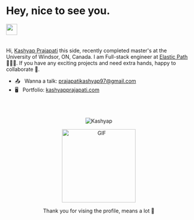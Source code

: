
<h1 align="left">Hey, nice to see you.</h1>



<div align="left">
<a href="https://www.linkedin.com/in/prajapatikashyap" target="_blank"><img height="30" src="https://img.icons8.com/fluency/48/000000/linkedin.png"></a>&nbsp;&nbsp;&nbsp;&nbsp;&nbsp; 
</div>


<br>

Hi, [Kashyap Prajapati](http://www.kashyapprajapati.com/) this side, recently completed master's at the University of Windsor, ON, Canada. I am Full-stack engineer at [Elastic Path](https://www.elasticpath.com/?utm_source=google&utm_medium=cpc&utm_campaign=RL_Elastic_Path_Search_Brand&utm_term=elastic%20path%20software&gclid=CjwKCAjwm8WZBhBUEiwA178UnHwWiwkDKgq1ufIRCwEkl7qv6oeAHrQTAqspuWELk-a1MGQx63duERoCGBIQAvD_BwE)👨🏻‍💻. If you have any exciting projects and need extra hands, happy to collaborate 🤝. 
<br>
 - 📤 &nbsp; Wanna a talk: [prajapatikashyap97@gmail.com](mailto:prajapatikashyap97@gmail.com)
 - 🖥️ &nbsp;  Portfolio: [kashyapprajapati.com](https://www.kashyapprajapati.com)
 
 <br>
<!-- <div >
<a align="left">
  <img src="https://github-readme-stats.vercel.app/api/?username=krish4uu&hide=stars,issues,contribs&count_private=true&theme=tokyonight&showicons=true" width="450" />
</a> &nbsp;&nbsp;&nbsp;&nbsp; 
 <a alighn="right">
  <img src="https://github-readme-stats.vercel.app/api/top-langs/?username=krish4uu&layout=compact&langs_count=5&theme=tokyonight" width="340"/>
</a>
</div> -->
 <br> 
 <p align="center"> <img src="https://komarev.com/ghpvc/?username=krish4uu" alt="Kashyap" /> </p>
 <p align="center"><img align="center" height="200" alt="GIF" src="https://media.giphy.com/media/S6qkS0ETvel6EZat45/giphy.gif" /></p>
 <p align="center"> Thank you for vising the profile, means a lot 🖤 </p>
 



<!---
krish4uu/krish4uu is a ✨ special ✨ repository because its `README.md` (this file) appears on your GitHub profile.
You can click the Preview link to take a look at your changes.
--->
